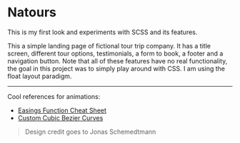 # Natours
This is my first look and experiments with SCSS and its features.

This a simple landing page of fictional tour trip company. It has a title screen, different tour options, testimonials, a form to book, a footer and a navigation button. Note that all of these features have no real functionality, the goal in this project was to simply play around with CSS. I am using the float layout paradigm.

------

Cool references for animations:

- [Easings Function Cheat Sheet](https://easings.net)
- [Custom Cubic Bezier Curves](http://cubic-bezier.com)

> Design credit goes to Jonas Schemedtmann

